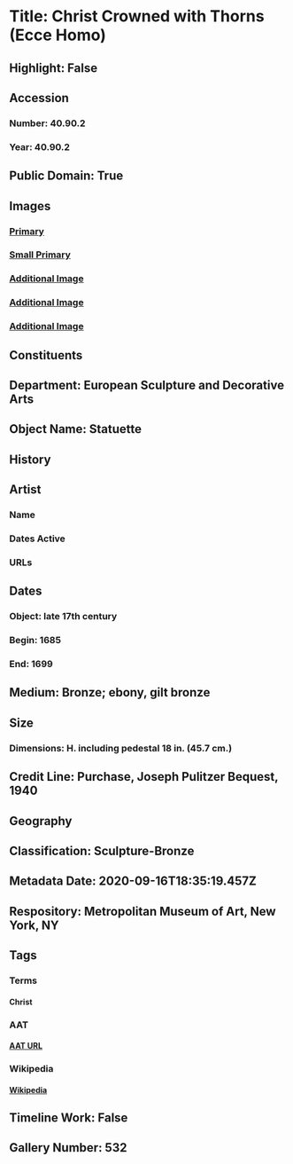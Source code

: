 # Title: Christ Crowned with Thorns (Ecce Homo)
## Highlight: False
## Accession
### Number: 40.90.2
### Year: 40.90.2
## Public Domain: True
## Images
### [Primary](https://images.metmuseum.org/CRDImages/es/original/121614.jpg)
### [Small Primary](https://images.metmuseum.org/CRDImages/es/web-large/121614.jpg)
### [Additional Image](https://images.metmuseum.org/CRDImages/es/original/181974.jpg)
### [Additional Image](https://images.metmuseum.org/CRDImages/es/original/181975.jpg)
### [Additional Image](https://images.metmuseum.org/CRDImages/es/original/181976.jpg)
## Constituents
## Department: European Sculpture and Decorative Arts
## Object Name: Statuette
## History
## Artist
### Name
### Dates Active
### URLs
## Dates
### Object: late 17th century
### Begin: 1685
### End: 1699
## Medium: Bronze; ebony, gilt bronze
## Size
### Dimensions: H. including pedestal 18 in. (45.7 cm.)
## Credit Line: Purchase, Joseph Pulitzer Bequest, 1940
## Geography
## Classification: Sculpture-Bronze
## Metadata Date: 2020-09-16T18:35:19.457Z
## Respository: Metropolitan Museum of Art, New York, NY
## Tags
### Terms
#### Christ
### AAT
#### [AAT URL](http://vocab.getty.edu/page/ia/901000087)
### Wikipedia
#### [Wikipedia]()
## Timeline Work: False
## Gallery Number: 532